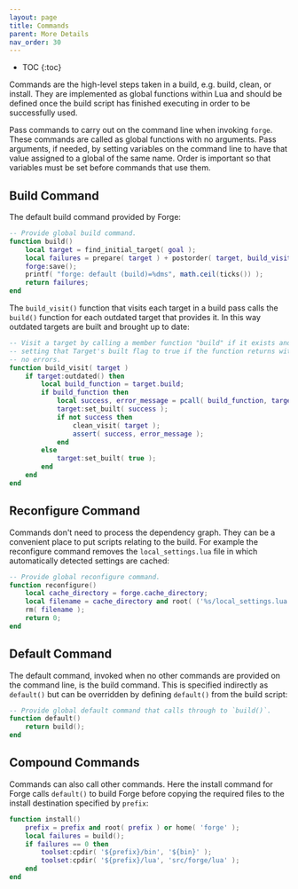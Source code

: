 ```yaml
---
layout: page
title: Commands
parent: More Details
nav_order: 30
---
```


- TOC
{:toc}

Commands are the high-level steps taken in a build, e.g. build, clean, or install.  They are implemented as global functions within Lua and should be defined once the build script has finished executing in order to be successfully used.

Pass commands to carry out on the command line when invoking `forge`.  These commands are called as global functions with no arguments.  Pass arguments, if needed, by setting variables on the command line to have that value assigned to a global of the same name.  Order is important so that variables must be set before commands that use them.

## Build Command

The default build command provided by Forge:

~~~lua
-- Provide global build command.
function build()
    local target = find_initial_target( goal );
    local failures = prepare( target ) + postorder( target, build_visit );
    forge:save();
    printf( "forge: default (build)=%dms", math.ceil(ticks()) );
    return failures;
end
~~~

The `build_visit()` function that visits each target in a build pass calls the `build()` function for each outdated target that provides it.  In this way outdated targets are built and brought up to date:

~~~lua
-- Visit a target by calling a member function "build" if it exists and 
-- setting that Target's built flag to true if the function returns with
-- no errors.
function build_visit( target )
    if target:outdated() then
        local build_function = target.build;
        if build_function then 
            local success, error_message = pcall( build_function, target.toolset, target );
            target:set_built( success );
            if not success then 
                clean_visit( target );
                assert( success, error_message );
            end
        else
            target:set_built( true );
        end
    end
end
~~~

## Reconfigure Command

Commands don't need to process the dependency graph.  They can be a convenient place to put scripts relating to the build.  For example the reconfigure command removes the `local_settings.lua` file in which automatically detected settings are cached:

~~~lua
-- Provide global reconfigure command.
function reconfigure()
    local cache_directory = forge.cache_directory;
    local filename = cache_directory and root( ('%s/local_settings.lua'):format(cache_directory) ) or root( 'local_settings.lua' );
    rm( filename );
    return 0;
end
~~~

## Default Command

The default command, invoked when no other commands are provided on the command line, is the build command.  This is specified indirectly as `default()` but can be overridden by defining `default()` from the build script:

~~~lua
-- Provide global default command that calls through to `build()`.
function default()
    return build();
end
~~~

## Compound Commands

Commands can also call other commands.  Here the install command for Forge calls `default()` to build Forge before copying the required files to the install destination specified by `prefix`:

~~~lua
function install()
    prefix = prefix and root( prefix ) or home( 'forge' );
    local failures = build();
    if failures == 0 then 
        toolset:cpdir( '${prefix}/bin', '${bin}' );
        toolset:cpdir( '${prefix}/lua', 'src/forge/lua' );
    end
end
~~~
